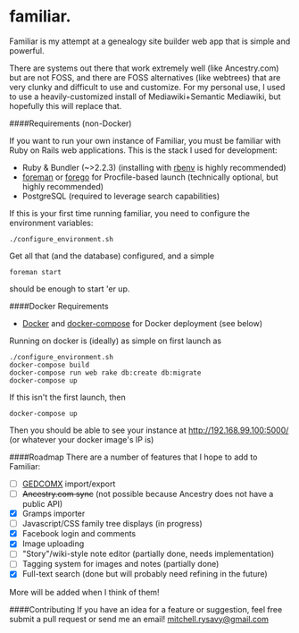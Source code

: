 familiar.
=========

Familiar is my attempt at a genealogy site builder web app that is simple and powerful.

There are systems out there that work extremely well (like Ancestry.com) but are not FOSS, and there are FOSS alternatives (like webtrees) that are very clunky and difficult to use and customize. For my personal use, I used to use a heavily-customized install of Mediawiki+Semantic Mediawiki, but hopefully this will replace that.

####Requirements (non-Docker)

If you want to run your own instance of Familiar, you must be familiar with Ruby on Rails web applications. This is the stack I used for development:
* Ruby & Bundler (~>2.2.3) (installing with [rbenv](https://github.com/sstephenson/rbenv) is highly recommended)
* [foreman](https://github.com/ddollar/foreman) or [forego](https://github.com/ddollar/forego) for Procfile-based launch (technically optional, but highly recommended)
* PostgreSQL (required to leverage search capabilities)

If this is your first time running familiar, you need to configure the environment variables:

    ./configure_environment.sh

Get all that (and the database) configured, and a simple

    foreman start
should be enough to start 'er up.

####Docker Requirements
* [Docker](https://www.docker.com/) and [docker-compose](https://github.com/docker/compose) for Docker deployment (see below)
 
Running on docker is (ideally) as simple on first launch as

    ./configure_environment.sh
    docker-compose build
    docker-compose run web rake db:create db:migrate
    docker-compose up 
If this isn't the first launch, then

    docker-compose up

Then you should be able to see your instance at http://192.168.99.100:5000/ (or whatever your docker image's IP is)

####Roadmap
There are a number of features that I hope to add to Familiar:
- [ ] [GEDCOMX](http://www.gedcomx.org/) import/export
- [ ] ~~Ancestry.com sync~~ (not possible because Ancestry does not have a public API)
- [x] Gramps importer
- [ ] Javascript/CSS family tree displays (in progress)
- [x] Facebook login and comments
- [x] Image uploading
- [ ] "Story"/wiki-style note editor (partially done, needs implementation)
- [ ] Tagging system for images and notes (partially done)
- [x] Full-text search (done but will probably need refining in the future)

More will be added when I think of them!

####Contributing
If you have an idea for a feature or suggestion, feel free submit a pull request or send me an email! [mitchell.rysavy@gmail.com](mailto:mitchell.rysavy@gmail.com)
